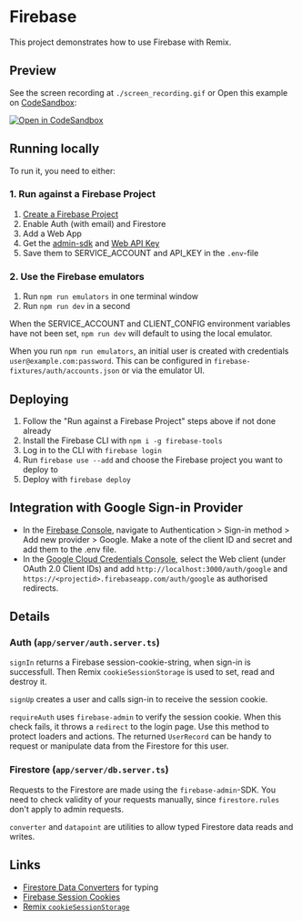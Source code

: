 # Firebase

This project demonstrates how to use Firebase with Remix.

## Preview

See the screen recording at `./screen_recording.gif` or Open this example on [CodeSandbox](https://codesandbox.com):

<!-- TODO: update this link to the path for your example: -->

[![Open in CodeSandbox](https://codesandbox.io/static/img/play-codesandbox.svg)](https://codesandbox.io/s/github/remix-run/examples/tree/main/firebase)

## Running locally

To run it, you need to either:

### 1. Run against a Firebase Project

1. [Create a Firebase Project](https://console.firebase.google.com)
2. Enable Auth (with email) and Firestore
3. Add a Web App
4. Get the [admin-sdk](https://firebase.google.com/docs/admin/setup#initialize-sdk) and [Web API Key](https://firebase.google.com/docs/reference/rest/auth)
5. Save them to SERVICE_ACCOUNT and API_KEY in the `.env`-file

### 2. Use the Firebase emulators

1. Run `npm run emulators` in one terminal window
2. Run `npm run dev` in a second

When the SERVICE_ACCOUNT and CLIENT_CONFIG environment variables have not been set, `npm run dev` will default to using the local emulator.

When you run `npm run emulators`, an initial user is created with credentials `user@example.com:password`. This can be configured in `firebase-fixtures/auth/accounts.json` or via the emulator UI.

## Deploying

1. Follow the "Run against a Firebase Project" steps above if not done already
2. Install the Firebase CLI with `npm i -g firebase-tools`
3. Log in to the CLI with `firebase login`
4. Run `firebase use --add` and choose the Firebase project you want to deploy to
5. Deploy with `firebase deploy`

## Integration with Google Sign-in Provider

- In the [Firebase Console](https://console.firebase.google.com), navigate to Authentication > Sign-in method > Add new provider > Google. Make a note of the client ID and secret and add them to the .env file.
- In the [Google Cloud Credentials Console](https://console.cloud.google.com/apis/credentials), select the Web client (under OAuth 2.0 Client IDs) and add `http://localhost:3000/auth/google` and `https://<projectid>.firebaseapp.com/auth/google` as authorised redirects.

## Details

### Auth (`app/server/auth.server.ts`)

`signIn` returns a Firebase session-cookie-string, when sign-in is successfull. Then Remix `cookieSessionStorage` is used to set, read and destroy it.

`signUp` creates a user and calls sign-in to receive the session cookie.

`requireAuth` uses `firebase-admin` to verify the session cookie. When this check fails, it throws a `redirect` to the login page. Use this method to protect loaders and actions. The returned `UserRecord` can be handy to request or manipulate data from the Firestore for this user.

### Firestore (`app/server/db.server.ts`)

Requests to the Firestore are made using the `firebase-admin`-SDK. You need to check validity of your requests manually, since `firestore.rules` don't apply to admin requests.

`converter` and `datapoint` are utilities to allow typed Firestore data reads and writes.

## Links

- [Firestore Data Converters](https://firebase.google.com/docs/reference/node/firebase.firestore.FirestoreDataConverter) for typing
- [Firebase Session Cookies](https://firebase.google.com/docs/auth/admin/manage-cookies)
- [Remix `cookieSessionStorage`](https://remix.run/utils/sessions#createcookiesessionstorage)
